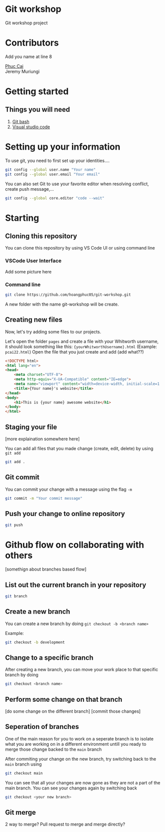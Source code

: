 # Git workshop

Git workshop project

# Contributors
Add you name at line 8

[Phuc Cai](mailto:pcai22@my.whitworth.edu)</br>
Jeremy Muriungi

# Getting started
## Things you will need
1. [Git bash](https://git-scm.com/downloads)
2. [Visual studio code](https://code.visualstudio.com/)

# Setting up your information
To use git, you need to first set up your identities....
```bash
git config --global user.name "Your name"
git config --global user.email "Your email"
```
You can also set Git to use your favorite editor when resolving conflict, create push message,...
```bash
git config --global core.editor "code --wait"
```

# Starting

## Cloning this repository
You can clone this repository by using VS Code UI or using command line
### VSCode User Interface
Add some picture here
### Command line
```bash
git clone https://github.com/hoangphuc05/git-workshop.git
```
A new folder with the name git-workshop will be create.

## Creating new files
Now, let's try adding some files to our projects.

Let's open the folder `pages` and create a file with your Whitworth username, it should look something like this: `{yourWhitworthUsername}.html` (Example: `pcai22.html`)
Open the file that you just create and add (add what??)

```html
<!DOCTYPE html>
<html lang="en">
<head>
    <meta charset="UTF-8">
    <meta http-equiv="X-UA-Compatible" content="IE=edge">
    <meta name="viewport" content="width=device-width, initial-scale=1.0">
    <title>{Your name}'s website</title>
</head>
<body>
    <h1>This is {your name} awesome website</h1>
</body>
</html>
```

## Staging your file
[more explaination somewhere here]

You can add all files that you made change (create, edit, delete) by using `git add`
```sh
git add .
```

## Git commit
You can commit your change with a message using the flag `-m`
```sh
git commit -m "Your commit message"
```

## Push your change to online repository

```sh
git push
```

# Github flow on collaborating with others
[somethign about branches based flow]

## List out the current branch in your repository
```bash
git branch
```
## Create a new branch
You can create a new branch by doing `git checkout -b <branch name>`

Example:
```bash
git checkout -b development
```

## Change to a specific branch
After creating a new branch, you can move your work place to that specific branch by doing
```sh
git checkout <branch name>
```

## Perform some change on that branch
[do some change on the different branch]
[commit those changes]

## Seperation of branches
One of the main reason for you to work on a seperate branch is to isolate what you are working on in a different environment untill you ready to merge those change backed to the `main` branch

After commiting your change on the new branch, try switching back to the `main` branch using
```bash
git checkout main
```
You can see that all your changes are now gone as they are not a part of the main branch. You can see your changes again by switching back
```bash
git checkout <your new branch>
```

## Git merge
2 way to merge? Pull request to merge and merge directly?
